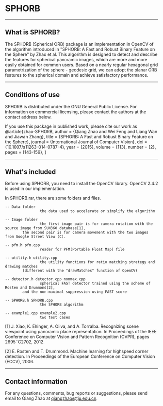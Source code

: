 # SPHORB



----------------
What is SPHORB?
----------------

The SPHORB (Spherical ORB) package is an implementation in OpenCV of the algorithm 
introduced in "SPHORB: A Fast and Robust Binary Feature on the Sphere" by Zhao et al.
This algorithm is designed to detect and describe the features for spherical panoramic 
images, which are more and more easily obtained for common users. Based on a nearly 
regular hexagonal grid parametrization of the sphere - geodesic grid, we can adopt the 
planar ORB features to the spherical domain and achieve satisfactory performance.


-----------------
Conditions of use
-----------------

SPHORB is distributed under the GNU General Public License.  For information on 
commercial licensing, please contact the authors at the contact address below.

If you use this package in published work, please cite our work as
@article{zhao-SPHORB,
    author   = {Qiang Zhao and Wei Feng and Liang Wan and Jiawan Zhang},
    title    = {SPHORB: A Fast and Robust Binary Feature on the Sphere},
    journal  = {International Journal of Computer Vision},
    doi      = {10.1007/s11263-014-0787-4},
    year     = {2015},
    volume   = {113},
    number   = {2},
    pages    = {143-159},
}


---------------
What's included
---------------

Before using SPHORB, you need to install the OpenCV library. 
OpenCV 2.4.2 is used in our implementation.

In SPHORB.rar, there are some folders and files.
    
    -- Data folder
                    the data used to accelerate or simplify the algorithm

    -- Image folder
                    the first image pair is for camera rotation with the source image from SUN360 database[1], 
		    the second pair is for camera movement with the two images from Google Street View (C).

    -- pfm.h pfm.cpp
                    reader for PFM(Portable Float Map) file

    -- utility.h utility.cpp
                    the utility functions for ratio matching strategy and drawing matches
		    (different with the "drawMatches" function of OpenCV)

    -- detector.h detector.cpp nonmax.cpp
                    spherical FAST detector trained using the scheme of Rosten and Drummond[2], 
		    and the non-maximal suppression using FAST score

    -- SPHORB.h SPHORB.cpp
                    the SPHORB algorithm

    -- example1.cpp example2.cpp
                    two test cases



[1] J. Xiao, K. Ehinger, A. Oliva, and A. Torralba. Recognizing scene viewpoint 
    using panoramic place representation. In Proceedings of the IEEE Conference 
    on Computer Vision and Pattern Recognition (CVPR), pages 2695¨C2702, 2012.

[2] E. Rosten and T. Drummond. Machine learning for highspeed corner detection. 
    In Proceedings of the European Conference on Computer Vision (ECCV), 2006.



-------------------
Contact information
-------------------

For any questions, comments, bug reports or suggestions, 
please send email to Qiang Zhao at qiangzhao@tju.edu.cn.

